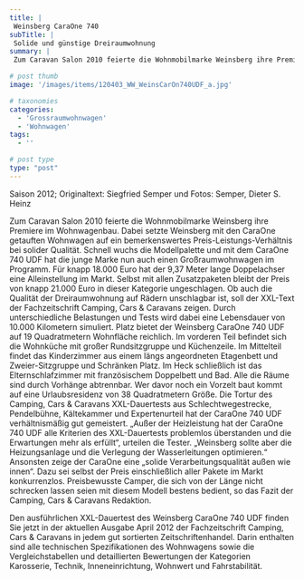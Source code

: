 ```yaml
---
title: |
 Weinsberg CaraOne 740
subTitle: |
 Solide und günstige Dreiraumwohnung
summary: |
 Zum Caravan Salon 2010 feierte die Wohnmobilmarke Weinsberg ihre Premiere im Wohnwagenbau. Dabei setzte Weinsberg mit den CaraOne getauften Wohnwagen auf ein bemerkenswertes Preis-Leistungs-Verhältnis bei solider Qualität. Mit dem CaraOne 740 UDF hat die junge Marke nun auch einen Großraumwohnwagen im Programm.

# post thumb
image: '/images/items/120403_WW_WeinsCarOn740UDF_a.jpg'

# taxonomies
categories: 
  - 'Grossraumwohnwagen'
  - 'Wohnwagen'
tags:
  - ''

# post type
type: "post"
---
```


Saison 2012; Originaltext: Siegfried Semper und Fotos: Semper, Dieter S. Heinz

Zum Caravan Salon 2010 feierte die Wohnmobilmarke Weinsberg ihre Premiere im Wohnwagenbau. Dabei setzte Weinsberg mit den CaraOne getauften Wohnwagen auf ein bemerkenswertes Preis-Leistungs-Verhältnis bei solider Qualität. Schnell wuchs die Modellpalette und mit dem CaraOne 740 UDF hat die junge Marke nun auch einen Großraumwohnwagen im Programm. Für knapp 18.000 Euro hat der 9,37 Meter lange Doppelachser eine Alleinstellung im Markt. Selbst mit allen Zusatzpaketen bleibt der Preis von knapp 21.000 Euro in dieser Kategorie ungeschlagen. Ob auch die Qualität der Dreiraumwohnung auf Rädern unschlagbar ist, soll der XXL-Text der Fachzeitschrift Camping, Cars & Caravans zeigen. Durch unterschiedliche Belastungen und Tests wird dabei eine Lebensdauer von 10.000 Kilometern simuliert. Platz bietet der Weinsberg CaraOne 740 UDF auf 19 Quadratmetern Wohnfläche reichlich. Im vorderen Teil befindet sich die Wohnküche mit großer Rundsitzgruppe und Küchenzeile. Im Mittelteil findet das Kinderzimmer aus einem längs angeordneten Etagenbett und Zweier-Sitzgruppe und Schränken Platz. Im Heck schließlich ist das Elternschlafzimmer mit französischem Doppelbett und Bad. Alle die Räume sind durch Vorhänge abtrennbar. Wer davor noch ein Vorzelt baut kommt auf eine Urlaubsresidenz von 38 Quadratmetern Größe. Die Tortur des Camping, Cars & Caravans XXL-Dauertests aus Schlechtwegestrecke, Pendelbühne, Kältekammer und Expertenurteil hat der CaraOne 740 UDF verhältnismäßig gut gemeistert. „Außer der Heizleistung hat der CaraOne 740 UDF alle Kriterien des XXL-Dauertests problemlos überstanden und die Erwartungen mehr als erfüllt“, urteilen die Tester. „Weinsberg sollte aber die Heizungsanlage und die Verlegung der Wasserleitungen optimieren.“ Ansonsten zeige der CaraOne eine „solide Verarbeitungsqualität außen wie innen“. Dazu sei selbst der Preis einschließlich aller Pakete im Markt konkurrenzlos. Preisbewusste Camper, die sich von der Länge nicht schrecken lassen seien mit diesem Modell bestens bedient, so das Fazit der Camping, Cars & Caravans Redaktion.

Den ausführlichen XXL-Dauertest des Weinsberg CaraOne 740 UDF finden Sie jetzt in der aktuellen Ausgabe April 2012 der Fachzeitschrift Camping, Cars & Caravans in jedem gut sortierten Zeitschriftenhandel. Darin enthalten sind alle technischen Spezifikationen des Wohnwagens sowie die Vergleichstabellen und detaillierten Bewertungen der Kategorien Karosserie, Technik, Inneneinrichtung, Wohnwert und Fahrstabilität.